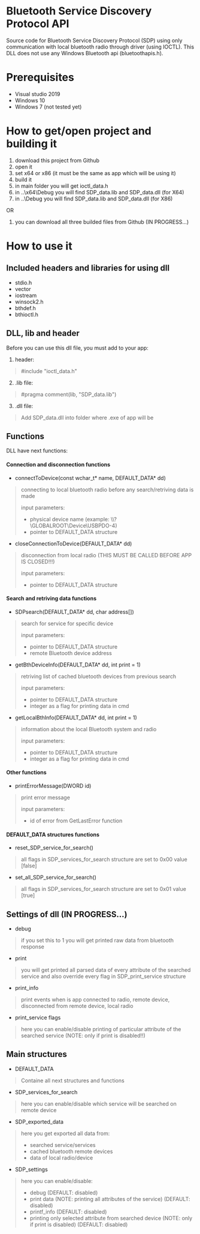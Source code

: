 # Bluetooth Service Discovery Protocol API
Source code for Bluetooth Service Discovery Protocol (SDP) using only communication with local bluetooth radio through driver (using IOCTL). 
This DLL does not use any Windows Bluetooth api (bluetoothapis.h).

# Prerequisites
- Visual studio 2019
- Windows 10
- Windows 7 (not tested yet)

# How to get/open project and building it
1. download this project from Github
2. open it 
3. set x64 or x86 (it must be the same as app which will be using it)
4. build it
5. in main folder you will get ioctl_data.h
6. in ..\x64\Debug you will find SDP_data.lib and SDP_data.dll (for X64)
7. in ..\Debug you will find SDP_data.lib and SDP_data.dll (for X86)

OR

1. you can download all three builded files from Github (IN PROGRESS...)

# How to use it
## Included headers and libraries for using dll
- stdio.h
- vector
- iostream
- winsock2.h
- bthdef.h
- bthioctl.h

## DLL, lib and header
Before you can use this dll file, you must add to your app:
1. header: 

> #include "ioctl_data.h"

2. .lib file:

> #pragma comment(lib, "SDP_data.lib")

3. .dll file:

> Add SDP_data.dll into folder where .exe of app will be

## Functions
DLL have next functions:
#### Connection and disconnection functions
- connectToDevice(const wchar_t* name, DEFAULT_DATA* dd)
> connecting to local bluetooth radio before any search/retriving data is made 
> 
> input parameters: 
> - physical device name (example: \\\\?\\GLOBALROOT\\Device\\USBPDO-4)
> - pointer to DEFAULT_DATA structure
- closeConnectionToDevice(DEFAULT_DATA* dd)
> disconnection from local radio (THIS MUST BE CALLED BEFORE APP IS CLOSED!!!)
> 
> input parameters: 
> - pointer to DEFAULT_DATA structure
#### Search and retriving data functions
- SDPsearch(DEFAULT_DATA* dd, char address[])
> search for service for specific device
> 
> input parameters: 
> - pointer to DEFAULT_DATA structure
> - remote Bluetooth device address
- getBthDeviceInfo(DEFAULT_DATA* dd, int print = 1)
> retriving list of cached bluetooth devices from previous search
> 
> input parameters: 
> - pointer to DEFAULT_DATA structure
> - integer as a flag for printing data in cmd
- getLocalBthInfo(DEFAULT_DATA* dd, int print = 1)
> information about the local Bluetooth system and radio
> 
> input parameters: 
> - pointer to DEFAULT_DATA structure
> - integer as a flag for printing data in cmd
#### Other functions
- printErrorMessage(DWORD id)
> print error message
> 
> input parameters: 
> - id of error from GetLastError function
#### DEFAULT_DATA structures functions
- reset_SDP_service_for_search()
> all flags in SDP_services_for_search structure are set to 0x00 value [false]
- set_all_SDP_service_for_search()
> all flags in SDP_services_for_search structure are set to 0x01 value [true]

## Settings of dll (IN PROGRESS...)
- debug
> if you set this to 1 you will get printed raw data from bluetooth response
- print
> you will get printed all parsed data of every attribute of the searched service
> and also override every flag in SDP_print_service structure
- print_info
> print events when is app connected to radio, remote device, disconnected from remote device, local radio
- print_service flags
> here you can enable/disable printing of particular attribute of the searched service (NOTE: only if print is disabled!!)

## Main structures
- DEFAULT_DATA
> Containe all next structures and functions
- SDP_services_for_search
> here you can enable/disable which service will be searched on remote device
- SDP_exported_data
> here you get exported all data from: 
> - searched service/services
> - cached bluetooth remote devices
> - data of local radio/device
- SDP_settings
> here you can enable/disable:
> - debug (DEFAULT: disabled)
> - print data (NOTE: printing all attributes of the service) (DEFAULT: disabled)
> - printf_info (DEFAULT: disabled)
> - printing only selected attribute from searched device (NOTE: only if print is disabled) (DEFAULT: disabled)

